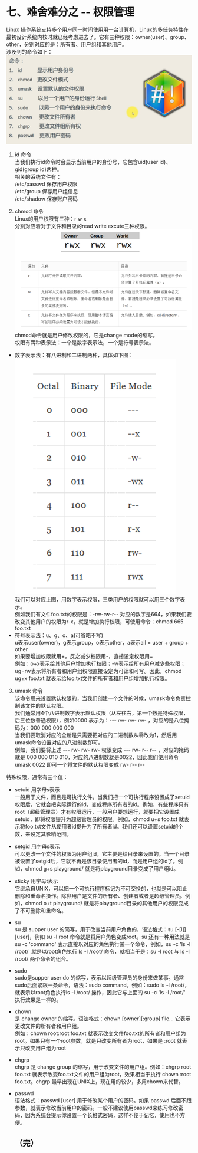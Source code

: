 # 七、难舍难分之 -- 权限管理

Linux 操作系统支持多个用户同一时间使用用一台计算机，Linux的多任务特性在最初设计系统内核时就已经考虑进去了。它有三种权限：owner(user)、group、other，分别对应的是：所有者、用户组和其他用户。  
涉及到的命令如下：  
![](../images/pic25.png)  

1. id 命令  
当我们执行id命令时会显示当前用户的身份号，它包含uid(user id)、gid(group id)两种。  
相关的系统文件有：  
/etc/passwd 保存用户权限  
/etc/group 保存用户组信息  
/etc/shadow 保存账户密码

2. chmod 命令  
Linux的用户权限有三种：r w x  
分别对应着对于文件和目录的read write excute三种权限。  
![](../images/pic27.png)  
chmod命令就是用户修改权限的，它是change mode的缩写。  
权限有两种表示法：一个是数字表示法，一个是符号表示法。
  - 数字表示法：有八进制和二进制两种，具体如下图：  
  ![](../images/pic28.png)  
  我们可以对应上图，用数字表示权限，三类用户的权限就可以用三个数字表示。  
  例如我们有文件foo.txt的权限是：-rw-rw-r-- 对应的数字是664，如果我们要改变其他用户的权限为r-x，就是增加执行权限，可使用命令：chmod 665 foo.txt
  - 符号表示法：u、g、o、a(可省略不写)  
  u表示user(owner)，g表示group，o表示other，a表示all = user + group + other  
  如果要增加权限就用+，反之减少权限用-，直接设定权限用=  
  例如：o+x表示给其他用户增加执行权限；-w表示给所有用户减少些权限；ug=rw表示将所有者和用户组权限直接设定为可读和可写。因此，chmod ug+x foo.txt 就表示给foo.txt文件的所有者和用户组增加执行权限。

3. umask 命令  
该命令用来设置默认权限的，当我们创建一个文件的时候，umask命令负责控制该文件的默认权限。  
我们通常用4个八进制数字表示默认权限（从左往右，第一个数是特殊权限，后三位数普通权限），例如0000 表示为：--- rw- rw- rw- ，对应的是八位掩码为：000 000 000 000  
当我们要取消对应的全新是只需要把对应的二进制数从零改为1，然后用umask命令设置对应的八进制数即可。  
例如，我们要将上述 --- rw- rw- rw- 权限变成 --- rw- r-- r-- ，对应的掩码就是 000 000 010 010，对应的八进制数就是0022，因此我们使用命令 umask 0022 即可一个将文件的默认权限变成 rw- r-- r--

特殊权限，通常有三个值：  
- setuid 用字母s表示  
  一般用于文件，而且是可执行文件。当我们把一个可执行程序设置成了setuid权限后，它就会把实际运行的id，变成程序所有者的id。例如，有些程序只有root（超级管理员）才有权限运行，一般用户要想运行，就要把它设置成setuid，即将权限提升为超级管理员的权限。例如，chmod u+s foo.txt 就表示将foo.txt文件从使用者id提升为了所有者id。我们还可以设置setuid的个数，来设定其影响范围。
- setgid 用字母s表示  
  可以更改一个文件的权限为用户组id，它主要是给目录来设置的。当一个目录被设置了setgid后，它就不再是该目录使用者的id，而是用户组的id了。例如，chmod g+s playground/ 就是将playground目录变成了用户组id。
- sticky 用字母t表示  
  它继承自UNIX，可以把一个可执行程序标记为不可交换的，也就是可以阻止删除和重命名操作。除非用户是文件的所有者、创建者或者是超级管理员。例如，chmod o+t playground/ 就是将playground目录的其他用户的权限变成了不可删除和重命名。
- su  
  su 是 supper user 的简写，用于改变当前用户角色的，语法格式：su [-[l]] [user]，例如 su -l root 命令就是将用户角色变成root。su 还有一种用法就是 su -c 'command' 表示直接以对应的角色执行某一个命令，例如，su -c 'ls -l /root/' 就是以root角色执行 ls -l /root/ 命令，就相当于是：su -l root 与 ls -l /root/ 两个命令的组合。
- sudo  
  sudo是supper user do 的缩写，表示以超级管理员的身份来做某事。通常sudo后面紧跟一条命令，语法：sudo command。例如：sudo ls -l /root/，就表示以root角色执行ls -l /root/ 操作，因此它与上面的 su -c 'ls -l /root/' 执行效果是一样的。
- chown  
  是 change owner 的缩写。语法格式：chown [owner][:group] file... 它表示更改文件的所有者和用户组。  
  例如：chown root:root foo.txt 就表示改变文件foo.txt的所有者和用户组为root。如果只有一个root参数，就是只改变所有者为root，如果是 :root 就表示只改变用户组为root
- chgrp  
  chgrp 是 change group 的缩写，用于改变文件的用户组。例如：chgrp root foo.txt 就表示改变foo.txt文件的用户组为root，效果相当于执行 chown :root foo.txt。chgrp 最早出现在UNIX上，现在用的较少，多用chown来代替。
- passwd  
  语法格式：passwd [user] 用于修改某个用户的密码。如果 passwd 后面不跟参数，就表示修改当前用户的密码。一般不建议使用passwd来练习修改密码，因为系统会提示你设置一个长格式密码，这样不便于记忆，使用也不方便。
  
  ## （完）